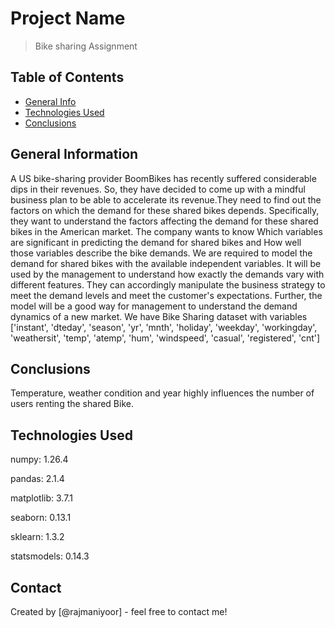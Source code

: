 # Project Name
> Bike sharing Assignment

## Table of Contents
* [General Info](#general-information)
* [Technologies Used](#technologies-used)
* [Conclusions](#conclusions)


<!-- You can include any other section that is pertinent to your problem -->

## General Information
A US bike-sharing provider BoomBikes has recently suffered considerable dips in their revenues. So, they have decided to come up with a mindful business plan to be able to accelerate its revenue.They need to find out the factors on which the demand for these shared bikes depends. Specifically, they want to understand the factors affecting the demand for these shared bikes in the American market. The company wants to know Which variables are significant in predicting the demand for shared bikes and How well those variables describe the bike demands.
We are required to model the demand for shared bikes with the available independent variables. It will be used by the management to understand how exactly the demands vary with different features. They can accordingly manipulate the business strategy to meet the demand levels and meet the customer's expectations. Further, the model will be a good way for management to understand the demand dynamics of a new market.
We have Bike Sharing dataset with variables ['instant', 'dteday', 'season', 'yr', 'mnth', 'holiday', 'weekday',
       'workingday', 'weathersit', 'temp', 'atemp', 'hum', 'windspeed',
       'casual', 'registered', 'cnt']

<!-- You don't have to answer all the questions - just the ones relevant to your project. -->

## Conclusions

Temperature, weather condition and year highly influences the number of users renting the shared Bike.

<!-- You don't have to answer all the questions - just the ones relevant to your project. -->


## Technologies Used
numpy: 1.26.4

pandas: 2.1.4

matplotlib: 3.7.1

seaborn: 0.13.1

sklearn: 1.3.2

statsmodels: 0.14.3

<!-- As the libraries versions keep on changing, it is recommended to mention the version of library used in this project -->


## Contact
Created by [@rajmaniyoor] - feel free to contact me!


<!-- Optional -->
<!-- ## License -->
<!-- This project is open source and available under the [... License](). -->

<!-- You don't have to include all sections - just the one's relevant to your project -->
